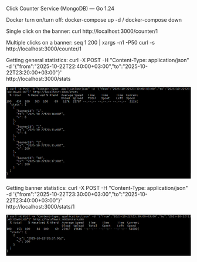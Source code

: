 Click Counter Service (MongoDB) — Go 1.24

Docker turn on/turn off:
docker-compose up -d / docker-compose down

Single click on the banner:
curl http://localhost:3000/counter/1

Multiple clicks on a banner:
seq 1 200 | xargs -n1 -P50 curl -s http://localhost:3000/counter/1

Getting general statistics:
curl -X POST -H "Content-Type: application/json" \
-d '{"from":"2025-10-22T22:40:00+03:00","to":"2025-10-22T23:20:00+03:00"}' \
http://localhost:3000/stats

![alt text](image-2.png)

Getting banner statistics:
curl -X POST -H "Content-Type: application/json" \
-d '{"from":"2025-10-22T23:30:00+03:00","to":"2025-10-22T23:40:00+03:00"}' \
http://localhost:3000/stats/1

![alt text](image-1.png)